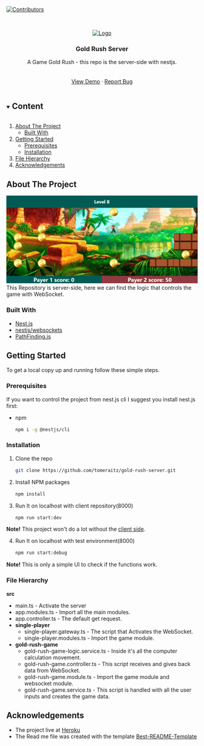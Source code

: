 [![Contributors][contributors-shield]][contributors-url]



<!-- PROJECT LOGO -->
<br />
<p align="center">
  <a href="https://github.com/tomeraitz/gold-rush-server">
    <img src="./doc_images/gold-rush.ico" alt="Logo" width="80" height="80">
  </a>

  <h3 align="center">Gold Rush Server</h3>

  <p align="center">
  A Game Gold Rush - this repo is the server-side with nestjs.
    <br />
    <br />
    <br />
    <a href="https://gold-rush.netlify.app/">View Demo</a>
    ·
    <a href="https://github.com/tomeraitz/gold-rush-server/issues">Report Bug</a>
  </p>
</p>



<!-- TABLE OF CONTENTS -->
<details open="open">
  <summary><h2 style="display: inline-block">Content</h2></summary>
  <ol>
    <li>
      <a href="#about-the-project">About The Project</a>
      <ul>
        <li><a href="#built-with">Built With</a></li>
      </ul>
    </li>
    <li>
      <a href="#getting-started">Getting Started</a>
      <ul>
        <li><a href="#prerequisites">Prerequisites</a></li>
        <li><a href="#installation">Installation</a></li>
      </ul>
    </li>
    <li><a href="#File">File Hierarchy</a></li>
    <li><a href="#acknowledgements">Acknowledgements</a></li>
  </ol>
</details>



<!-- ABOUT THE PROJECT -->
## About The Project

<img src="./doc_images/gold-rush.gif" />
This Repository is server-side, here we can find the logic that controls the game with WebSocket.

### Built With

* [Nest.js](https://nestjs.com/)
* [nestjs/websockets](https://www.npmjs.com/package/@nestjs/websockets)
* [PathFinding.js](https://www.npmjs.com/package/pathfinding)

## Getting Started
To get a local copy up and running follow these simple steps.

### Prerequisites
If you want to control the project from nest.js cli I suggest you install nest.js first: 
* npm
  ```sh
  npm i -g @nestjs/cli
  ```

### Installation

1. Clone the repo
   ```sh
   git clone https://github.com/tomeraitz/gold-rush-server.git
   ```
2. Install NPM packages
   ```sh
   npm install
   ```
3. Run It on localhost with client repository(8000)
    ```sh
   npm run start:dev 
   ```
**Note!** This project won't do a lot without the [client side](https://github.com/tomeraitz/gold-rush-client).

4. Run It on localhost with test environment(8000) 
    ```sh
   npm run start:debug 
   ```
**Note!** This is only a simple UI to check if the functions work.

<!-- USAGE EXAMPLES -->
<h3 id="File">File Hierarchy</h3>

**src**
  - main.ts - Activate the server
  - app.modules.ts - Import all the main modules.
  - app.controller.ts - The default get request.
-  **single-player**
    - single-player.gateway.ts - The script that Activates the WebSocket.
    - single-player.modules.ts - Import the game module.
-  **gold-rush-game**
    - gold-rush-game-logic.service.ts - Inside it's all the computer calculation movement.
    - gold-rush-game.controller.ts - This script receives and gives back data from WebSocket.
    - gold-rush-game.module.ts - Import the game module and websocket module.
    - gold-rush-game.service.ts - This script is handled with all the user inputs and creates the game data.
## Acknowledgements

* The project live at [Heroku](https://devcenter.heroku.com/)
* The Read me file was created with the template [Best-README-Template](https://github.com/othneildrew/Best-README-Template)

[contributors-shield]: https://img.shields.io/github/contributors/tomeraitz/gold-rush-server?color=green&style=for-the-badge
[contributors-url]: https://github.com/tomeraitz/gold-rush-server/graphs/contributors
